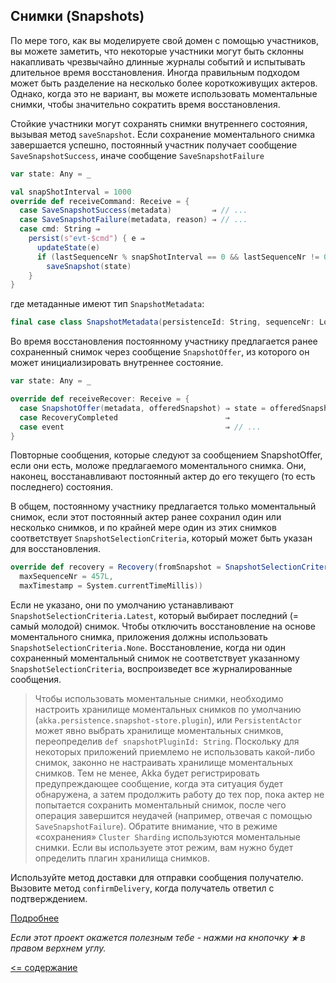 ## Снимки (Snapshots)

По мере того, как вы моделируете свой домен с помощью участников, вы можете заметить, что некоторые участники могут быть
 склонны накапливать чрезвычайно длинные журналы событий и испытывать длительное время восстановления. Иногда правильным
  подходом может быть разделение на несколько более короткоживущих актеров. Однако, когда это не вариант, вы можете 
  использовать моментальные снимки, чтобы значительно сократить время восстановления.

Стойкие участники могут сохранять снимки внутреннего состояния, вызывая метод `saveSnapshot`. Если сохранение моментального
 снимка завершается успешно, постоянный участник получает сообщение `SaveSnapshotSuccess`, иначе сообщение `SaveSnapshotFailure`

```scala
var state: Any = _

val snapShotInterval = 1000
override def receiveCommand: Receive = {
  case SaveSnapshotSuccess(metadata)         ⇒ // ...
  case SaveSnapshotFailure(metadata, reason) ⇒ // ...
  case cmd: String ⇒
    persist(s"evt-$cmd") { e ⇒
      updateState(e)
      if (lastSequenceNr % snapShotInterval == 0 && lastSequenceNr != 0)
        saveSnapshot(state)
    }
}
```

где метаданные имеют тип `SnapshotMetadata`:

```scala
final case class SnapshotMetadata(persistenceId: String, sequenceNr: Long, timestamp: Long = 0L)
```

Во время восстановления постоянному участнику предлагается ранее сохраненный снимок через сообщение `SnapshotOffer`, из 
которого он может инициализировать внутреннее состояние.

```scala
var state: Any = _

override def receiveRecover: Receive = {
  case SnapshotOffer(metadata, offeredSnapshot) ⇒ state = offeredSnapshot
  case RecoveryCompleted                        ⇒
  case event                                    ⇒ // ...
}
```

Повторные сообщения, которые следуют за сообщением SnapshotOffer, если они есть, моложе предлагаемого моментального 
снимка. Они, наконец, восстанавливают постоянный актер до его текущего (то есть последнего) состояния.

В общем, постоянному участнику предлагается только моментальный снимок, если этот постоянный актер ранее сохранил один 
или несколько снимков, и по крайней мере один из этих снимков соответствует `SnapshotSelectionCriteria`, который может 
быть указан для восстановления.

```scala
override def recovery = Recovery(fromSnapshot = SnapshotSelectionCriteria(
  maxSequenceNr = 457L,
  maxTimestamp = System.currentTimeMillis))
```

Если не указано, они по умолчанию устанавливают `SnapshotSelectionCriteria.Latest`, который выбирает последний 
(= самый молодой) снимок. Чтобы отключить восстановление на основе моментального снимка, приложения должны использовать 
`SnapshotSelectionCriteria.None`. Восстановление, когда ни один сохраненный моментальный снимок не соответствует 
указанному `SnapshotSelectionCriteria`, воспроизведет все журналированные сообщения.

>Чтобы использовать моментальные снимки, необходимо настроить хранилище моментальных снимков по умолчанию 
(`akka.persistence.snapshot-store.plugin`), или `PersistentActor` может явно выбрать хранилище моментальных снимков, 
переопределив `def snapshotPluginId: String`.
Поскольку для некоторых приложений приемлемо не использовать какой-либо снимок, законно не настраивать хранилище 
моментальных снимков. Тем не менее, Akka будет регистрировать предупреждающее сообщение, когда эта ситуация будет 
обнаружена, а затем продолжить работу до тех пор, пока актер не попытается сохранить моментальный снимок, после чего 
операция завершится неудачей (например, отвечая с помощью `SaveSnapshotFailure`).
Обратите внимание, что в режиме «сохранения» `Cluster Sharding` используются моментальные снимки. Если вы используете 
этот режим, вам нужно будет определить плагин хранилища снимков.

Используйте метод доставки для отправки сообщения получателю. Вызовите метод `confirmDelivery`, когда получатель ответил с 
подтверждением.

[Подробнее](https://doc.akka.io/docs/akka/current/persistence.html#snapshots)


_Если этот проект окажется полезным тебе - нажми на кнопочку **`★`** в правом верхнем углу._

[<= содержание](https://github.com/steklopod/akka/blob/akka_starter/readme.md)